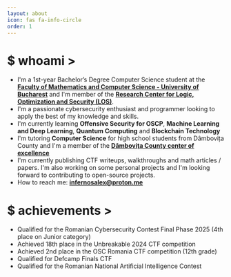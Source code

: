 ```yaml
---
layout: about
icon: fas fa-info-circle
order: 1
---
```


# $ whoami >
- I'm a 1st-year Bachelor’s Degree Computer Science student at the [**Faculty of Mathematics and Computer Science - University of Bucharest**](https://fmi.unibuc.ro/) and I'm member of the [**Research Center for Logic, Optimization and Security (LOS)**](https://los.unibuc.ro/).
- I'm a passionate cybersecurity enthusiast and programmer looking to apply the best of my knowledge and skills.
- I'm currently learning **Offensive Security for OSCP**, **Machine Learning and Deep Learning**, **Quantum Computing** and **Blockchain Technology**
- I'm tutoring **Computer Science** for high school students from Dâmbovița County and I'm a member of the [**Dâmbovița County center of excellence**](https://cexdb.wordpress.com/)
- I'm currently publishing CTF writeups, walkthroughs and math articles / papers. I'm also working on some personal projects and I'm looking forward to contributing to open-source projects.
- How to reach me: [**infernosalex@proton.me**](mailto:infernosalex@proton.me)

# $ achievements >
- Qualified for the Romanian Cybersecurity Contest Final Phase 2025 (4th place on Junior category) 
- Achieved 18th place in the Unbreakable 2024 CTF competition
- Achieved 2nd place in the OSC Romania CTF competition (12th grade)
- Qualified for Defcamp Finals CTF
- Qualified for the Romanian National Artificial Intelligence Contest